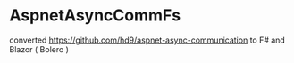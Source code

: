 # AspnetAsyncCommFs

converted  https://github.com/hd9/aspnet-async-communication to F# and Blazor ( Bolero ) 


